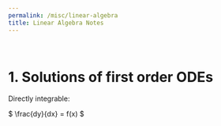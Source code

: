 ```yaml
---
permalink: /misc/linear-algebra
title: Linear Algebra Notes
---
```



<br>


# 1. Solutions of first order ODEs


Directly integrable:

$
\frac{dy}{dx} = f(x)
$

